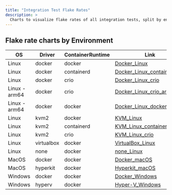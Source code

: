 ```yaml
---
title: "Integration Test Flake Rates"
description: >
  Charts to visualize flake rates of all integration tests, split by environment
---
```

## Flake rate charts by Environment

|OS|Driver|ContainerRuntime|Link|
|---|---|---|---|
|Linux|docker|docker|[Docker_Linux](https://storage.googleapis.com/minikube-flake-rate/flake_chart.html?env=Docker_Linux)|
|Linux|docker|containerd|[Docker_Linux_containerd](https://storage.googleapis.com/minikube-flake-rate/flake_chart.html?env=Docker_Linux_containerd)|
|Linux|docker|crio|[Docker_Linux_crio](https://storage.googleapis.com/minikube-flake-rate/flake_chart.html?env=Docker_Linux_crio)|
|Linux - arm64|docker|crio|[Docker_Linux_crio_arm64](https://storage.googleapis.com/minikube-flake-rate/flake_chart.html?env=Docker_Linux_crio_arm64)|
|Linux - arm64|docker|docker|[Docker_Linux_docker_arm64](https://storage.googleapis.com/minikube-flake-rate/flake_chart.html?env=Docker_Linux_docker_arm64)|
|Linux|kvm2|docker|[KVM_Linux](https://storage.googleapis.com/minikube-flake-rate/flake_chart.html?env=KVM_Linux)|
|Linux|kvm2|containerd|[KVM_Linux_containerd](https://storage.googleapis.com/minikube-flake-rate/flake_chart.html?env=KVM_Linux_containerd)|
|Linux|kvm2|crio|[KVM_Linux_crio](https://storage.googleapis.com/minikube-flake-rate/flake_chart.html?env=KVM_Linux_crio)|
|Linux|virtualbox|docker|[VirtualBox_Linux](https://storage.googleapis.com/minikube-flake-rate/flake_chart.html?env=VirtualBox_Linux)|
|Linux|none|docker|[none_Linux](https://storage.googleapis.com/minikube-flake-rate/flake_chart.html?env=none_Linux)|
|MacOS|docker|docker|[Docker_macOS](https://storage.googleapis.com/minikube-flake-rate/flake_chart.html?env=Docker_macOS)|
|MacOS|hyperkit|docker|[Hyperkit_macOS](https://storage.googleapis.com/minikube-flake-rate/flake_chart.html?env=Hyperkit_macOS)|
|Windows|docker|docker|[Docker_Windows](https://storage.googleapis.com/minikube-flake-rate/flake_chart.html?env=Docker_Windows)|
|Windows|hyperv|docker|[Hyper-V_Windows](https://storage.googleapis.com/minikube-flake-rate/flake_chart.html?env=Hyper-V_Windows)|

